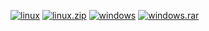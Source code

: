 [![linux](https://cloud.githubusercontent.com/assets/19840443/25142661/107f765c-2468-11e7-9080-345356c36e7c.png)](https://youtu.be/yiJOEa4kkXo)
[![linux.zip](https://cloud.githubusercontent.com/assets/19840443/25142699/2bae138e-2468-11e7-9458-f7ff910f2a2d.png)](https://youtu.be/yiJOEa4kkXo)
[![windows](https://cloud.githubusercontent.com/assets/19840443/25142741/4d592690-2468-11e7-8f9b-e8db23623084.png)](https://youtu.be/yiJOEa4kkXo)
[![windows.rar](https://cloud.githubusercontent.com/assets/19840443/25142731/44505e42-2468-11e7-89d3-f68f9bff4beb.png)](https://youtu.be/yiJOEa4kkXo)
